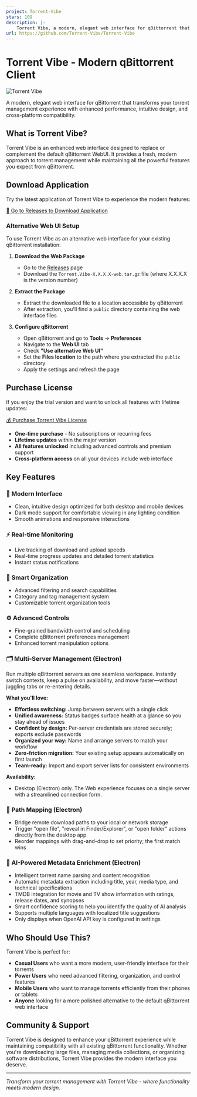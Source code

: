 ```yaml
---
project: Torrent-Vibe
stars: 109
description: |-
    Torrent Vibe, a modern, elegant web interface for qBittorrent that transforms your torrent management experience with enhanced performance, intuitive design, and cross-platform compatibility.
url: https://github.com/Torrent-Vibe/Torrent-Vibe
---
```


# Torrent Vibe - Modern qBittorrent Client
 
<img src="https://object.innei.in/bed/2025/10/07/1759845583729.jpg" alt="Torrent Vibe" />

A modern, elegant web interface for qBittorrent that transforms your torrent management experience with enhanced performance, intuitive design, and cross-platform compatibility.

## What is Torrent Vibe?

Torrent Vibe is an enhanced web interface designed to replace or complement the default qBittorrent WebUI. It provides a fresh, modern approach to torrent management while maintaining all the powerful features you expect from qBittorrent.

## Download Application

Try the latest application of Torrent Vibe to experience the modern features:

[🚀 Go to Releases to Download Application](https://github.com/Torrent-Vibe/Torrent-Vibe/releases)

### Alternative Web UI Setup

To use Torrent Vibe as an alternative web interface for your existing qBittorrent installation:

1. **Download the Web Package**
   - Go to the [Releases](https://github.com/Torrent-Vibe/Torrent-Vibe/releases) page
   - Download the `Torrent.Vibe-X.X.X.X-web.tar.gz` file (where X.X.X.X is the version number)

2. **Extract the Package**
   - Extract the downloaded file to a location accessible by qBittorrent
   - After extraction, you'll find a `public` directory containing the web interface files

3. **Configure qBittorrent**
   - Open qBittorrent and go to **Tools** → **Preferences**
   - Navigate to the **Web UI** tab
   - Check **"Use alternative Web UI"**
   - Set the **Files location** to the path where you extracted the `public` directory
   - Apply the settings and refresh the page

## Purchase License

If you enjoy the trial version and want to unlock all features with lifetime updates:

[💰 Purchase Torrent Vibe License](https://torrent-vibe.app#pricing)

- **One-time purchase** - No subscriptions or recurring fees
- **Lifetime updates** within the major version
- **All features unlocked** including advanced controls and premium support
- **Cross-platform access** on all your devices include web interface

## Key Features

### 🎨 Modern Interface

- Clean, intuitive design optimized for both desktop and mobile devices
- Dark mode support for comfortable viewing in any lighting condition
- Smooth animations and responsive interactions

### ⚡ Real-time Monitoring

- Live tracking of download and upload speeds
- Real-time progress updates and detailed torrent statistics
- Instant status notifications

### 📁 Smart Organization

- Advanced filtering and search capabilities
- Category and tag management system
- Customizable torrent organization tools

### ⚙️ Advanced Controls

- Fine-grained bandwidth control and scheduling
- Complete qBittorrent preferences management
- Enhanced torrent manipulation options

### 🗂️ Multi-Server Management (Electron)

Run multiple qBittorrent servers as one seamless workspace. Instantly switch contexts, keep a pulse on availability, and move faster—without juggling tabs or re-entering details.

**What you'll love:**

- **Effortless switching:** Jump between servers with a single click
- **Unified awareness:** Status badges surface health at a glance so you stay ahead of issues
- **Confident by design:** Per-server credentials are stored securely; exports exclude passwords
- **Organized your way:** Name and arrange servers to match your workflow
- **Zero-friction migration:** Your existing setup appears automatically on first launch
- **Team-ready:** Import and export server lists for consistent environments

**Availability:**

- Desktop (Electron) only. The Web experience focuses on a single server with a streamlined connection form.

### 🔗 Path Mapping (Electron)

- Bridge remote download paths to your local or network storage
- Trigger "open file", "reveal in Finder/Explorer", or "open folder" actions directly from the desktop app
- Reorder mappings with drag-and-drop to set priority; the first match wins

### 🤖 AI-Powered Metadata Enrichment (Electron)

- Intelligent torrent name parsing and content recognition
- Automatic metadata extraction including title, year, media type, and technical specifications
- TMDB integration for movie and TV show information with ratings, release dates, and synopses
- Smart confidence scoring to help you identify the quality of AI analysis
- Supports multiple languages with localized title suggestions
- Only displays when OpenAI API key is configured in settings

## Who Should Use This?

Torrent Vibe is perfect for:

- **Casual Users** who want a more modern, user-friendly interface for their torrents
- **Power Users** who need advanced filtering, organization, and control features
- **Mobile Users** who want to manage torrents efficiently from their phones or tablets
- **Anyone** looking for a more polished alternative to the default qBittorrent web interface

## Community & Support

Torrent Vibe is designed to enhance your qBittorrent experience while maintaining compatibility with all existing qBittorrent functionality. Whether you're downloading large files, managing media collections, or organizing software distributions, Torrent Vibe provides the modern interface you deserve.

---

_Transform your torrent management with Torrent Vibe - where functionality meets modern design._


